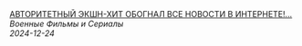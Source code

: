 <!--2024-12-24 12:01:12-->
<div class="yb">
  <a class="nodecor" href="/posts.html?filmy/avtoritetnyj_ekshn-hit_obognal_vse_novosti_v_internete_izumitelnoe_zakulisesto_dnej_svobody">
    <img class="preview" data-videoid="rw2NtCbAtPA" src="https://i3.ytimg.com/vi/rw2NtCbAtPA/hqdefault.jpg" align="middle" alt="">
  </a>
  <div class="inlbl text">
    <a class="nodecor" href="/posts.html?filmy/avtoritetnyj_ekshn-hit_obognal_vse_novosti_v_internete_izumitelnoe_zakulisesto_dnej_svobody">АВТОРИТЕТНЫЙ ЭКШН-ХИТ ОБОГНАЛ ВСЕ НОВОСТИ В ИНТЕРНЕТЕ!...</a><br>
    <i class="smaller2">Военные Фильмы и Сериалы</i><br>
    <i class="smaller3">2024-12-24</i>
  </div>
</div>
